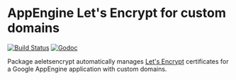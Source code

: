 # AppEngine Let's Encrypt for custom domains

[![Build Status][1]][2] [![Godoc][3]][4]

Package aeletsencrypt automatically manages [Let's Encrypt][5] certificates
for a Google AppEngine application with custom domains.

[1]: https://api.travis-ci.org/StalkR/aeletsencrypt.png?branch=master
[2]: https://travis-ci.org/StalkR/aeletsencrypt
[3]: https://godoc.org/github.com/StalkR/aeletsencrypt?status.png
[4]: https://godoc.org/github.com/StalkR/aeletsencrypt
[5]: https://letsencrypt.org

